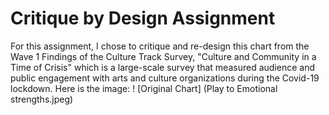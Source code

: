 # Critique by Design Assignment
For this assignment, I chose to critique and re-design this chart from the Wave 1 Findings of the Culture Track Survey, "Culture and Community in a Time of Crisis" which is a large-scale survey that measured audience and public engagement with arts and culture organizations during the Covid-19 lockdown.
Here is the image: ! [Original Chart] (Play to Emotional strengths.jpeg)
